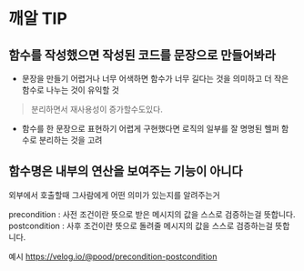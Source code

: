 # 깨알 TIP



## 함수를 작성했으면 작성된 코드를 문장으로 만들어봐라

- 문장을 만들기 어렵거나 너무 어색하면 함수가 너무 길다는 것을 의미하고 더 작은 함수로 나누는 것이 유익할 것

> 분리하면서 재사용성이 증가할수도있다.

- 함수를 한 문장으로 표현하기 어렵게 구현했다면 로직의 일부를 잘 명명된 헬퍼 함수로 분리하는 것을 고려 


## 함수명은 내부의 연산을 보여주는 기능이 아니다 

외부에서 호출할때 그사람에게 어떤 의미가 있는지를 알려주는거



precondition : 사전 조건이란 뜻으로 받은 메시지의 값을 스스로 검증하는걸 뜻합니다.
postcondition : 사후 조건이란 뜻으로 돌려줄 메시지의 값을 스스로 검증하는걸 뜻합니다.

예시 
https://velog.io/@pood/precondition-postcondition


